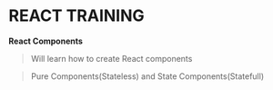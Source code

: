 # REACT TRAINING

**React Components**

>Will learn how to create React components

>Pure Components(Stateless) and State Components(Statefull)


